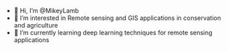 - 👋 Hi, I’m @MikeyLamb
- 👀 I’m interested in Remote sensing and GIS applications in conservation and agriculture
- 🌱 I’m currently learning deep learning techniques for remote sensing applications
